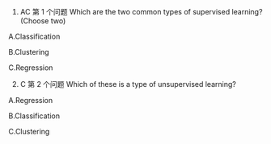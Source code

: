 1. AC
   第 1 个问题
   Which are the two common types of supervised learning? (Choose two)

A.Classification 


B.Clustering


C.Regression

2. C
   第 2 个问题
   Which of these is a type of unsupervised learning?


A.Regression


B.Classification


C.Clustering